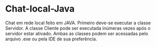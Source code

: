 # Chat-local-Java
Chat em rede local feito em JAVA.
Primeiro deve-se executar a classe Servidor.
A classe Cliente pode ser executada inúmeras vezes após o servidor estar ativado.
Ambas as classes podem ser acessadas pelo arquivo .exe ou pela IDE de sua preferência.
